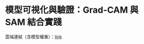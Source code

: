 # 模型可視化與驗證：Grad-CAM 與 SAM 結合實踐

雲端連結（含模型權重）：[link](https://drive.google.com/drive/folders/1-WQPVQvS3dTiuBQAJK5f1zqgbW54Go3s?usp=drive_link)
